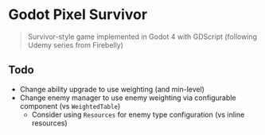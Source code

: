 # Godot Pixel Survivor

> Survivor-style game implemented in Godot 4 with GDScript (following Udemy series from Firebelly)

## Todo

- Change ability upgrade to use weighting (and min-level)
- Change enemy manager to use enemy weighting via configurable component (vs `WeightedTable`)
  - Consider using `Resources` for enemy type configuration (vs inline resources)